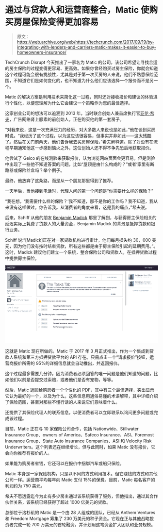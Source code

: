 # 通过与贷款人和运营商整合，Matic 使购买房屋保险变得更加容易 

> 原文：<https://web.archive.org/web/https://techcrunch.com/2017/09/19/by-integrating-with-lenders-and-carriers-matic-makes-it-easier-to-buy-homeowners-insurance/>

TechCrunch Disrupt 今天推出了一家名为 Matic 的公司，该公司希望让寻找合适的房主保险的过程变得更容易、更高效。如果你曾经购买过房主保险，你就会知道这个过程可能会很有挑战性，尤其是对于第一次买房的人来说，他们不熟悉保险范围，不知道它们是如何变化的，也不知道为什么他们应该选择一个报价而不是另一个。

Matic 的解决方案是利用技术来简化这一过程，同时还对接收报价和建议的体验进行个性化，以便您理解为什么它会建议一个策略作为您的最佳选择。

这家创业公司的想法可以追溯到 2013 年，当时联合创始人兼首席执行官[亚伦·希夫](https://web.archive.org/web/20221210001423/https://www.linkedin.com/in/aaronschiff/)，广告网络肾上腺素的前创始人，正在购买他的第一套房子。

“对我来说，这是一次充满压力的经历，对大多数人来说也是如此，”他在谈到买房时说。“我经历了这个过程，以为这应该很容易，但事实并非如此——这太残酷了。然后在关门前两天，他们告诉我去买房屋保险，”希夫解释道。除了对没有在流程早期通知他这一步感到恼火之外，这位创始人还不得不争先恐后地获取报价。

他尝试了 Geico 的在线测验来获取报价，认为浏览网站页面会更容易。但是测验中出现了一些他不知道答案的问题，比如“屋顶是由什么构成的？”或者‘家里有断路器或保险丝盒吗？举个例子。

最终，他放弃了这条路，而是从一个朋友那里得到了推荐。

一天半后，当他接到电话时，代理人问的第一个问题是“你需要什么样的保险？”

“我在想，‘我需要什么样的保险？’我不知道，那不是你的工作吗？我不知道，我从来没有这样做过。你告诉我。从消费者的角度来看，这是我的痛点，”希夫说。

后来，Schiff 从他的朋友 [Benjamin Madick](https://web.archive.org/web/20221210001423/https://www.linkedin.com/in/bmadick/) 那里了解到，与获得房主保险相关的延迟实际上耗费了贷款人的大量资金，Benjamin Madick 的背景是抵押贷款和银行业务。

Schiff 说:“[Madick]正在对一家贷款机构进行审计，他们每月损失约 30，000 美元，因为他们没有按时结束贷款，所有这些都是由于房主保险引起的延期费用。”。这时，Madick 建议他们建立一个系统，整合保险公司和贷款人，在抵押贷款过程中提供房主保险。

![](img/0a4f826970990a8b8b5e47b04c451475.png)

这就是 Matic 现在所做的。Matic 于 2017 年 3 月正式推出，作为一个集成到贷款人系统和第三方抵押贷款平台的 API 存在。只需点击一个“请求报价”按钮，运营商报价所需的 95%的详细信息就会自动推出，并返回报价。

这个过程最多需要几分钟，因为消费者必须回答的唯一问题是他们知道的问题，比如他们以前是否提交过索赔，或者他们是否有宠物，等等。

然后，Matic 返回给购房者一个个性化的 PDF，其中有三个最佳选择，突出显示它认为最好的一个，以及为什么。这些信息用通俗易懂的术语解释，其中详细介绍了保险范围，甚至对那些不懂行话的人来说它们意味着什么。

还提供了其保险代理人的联系信息，以便消费者可以立即联系以询问更多问题或完成该过程。

目前，Matic 正在与 10 家保险公司合作，包括 Nationwide、Stillwater Insurance Group、owners of America、Safeco Insurance、ASI、Foremost Insurance Group、State Auto Insurance Companies、ASI 和 Velocity Risk Underwriters。这个列表还在继续增长，但与此同时，如果 Matic 没有报价，它会向你推荐有报价的人。

如果能为购房者省钱，它还可以在报价中捆绑汽车或船只保险。

Matic 本身是一家保险机构，只是以不同的方式利用技术。但它赚钱的方式和其他公司一样。运营商平均每年向 Matic 支付 15%的保费。目前，Matic 每名客户的利润约为 750 美元。

希夫不愿透露迄今为止有多少房主通过该系统获得了服务，但他指出，通过其合作伙伴关系，该系统已经获得了超过 1000 亿美元的贷款。

总部位于洛杉矶的 Matic 是一个由 28 人组成的团队，已经从 Anthem Ventures 和 Freedom Mortgage 筹集了 230 万美元的种子资金。它现在正与其他战略投资者完成一轮 700 万美元的首轮融资，并计划用这笔资金扩大团队和业务规模。